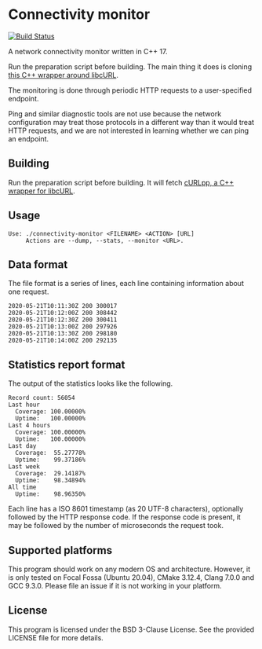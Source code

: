 # Connectivity monitor

[![Build Status](https://travis-ci.com/bernardosulzbach/connectivity-monitor.svg?branch=master)](https://travis-ci.com/bernardosulzbach/connectivity-monitor)

A network connectivity monitor written in C++ 17.

Run the preparation script before building. The main thing it does is cloning [this C++ wrapper around libcURL](https://github.com/jpbarrette/curlpp).

The monitoring is done through periodic HTTP requests to a user-specified endpoint.

Ping and similar diagnostic tools are not use because the network configuration may treat those protocols in a different way than it would treat HTTP requests, and we are not interested in learning whether we can ping an endpoint.

## Building

Run the preparation script before building. It will fetch [cURLpp, a C++ wrapper for libcURL](https://github.com/jpbarrette/curlpp).

## Usage

```
Use: ./connectivity-monitor <FILENAME> <ACTION> [URL]
     Actions are --dump, --stats, --monitor <URL>.
```

## Data format

The file format is a series of lines, each line containing information about one request.

```
2020-05-21T10:11:30Z 200 300017
2020-05-21T10:12:00Z 200 308442
2020-05-21T10:12:30Z 200 300411
2020-05-21T10:13:00Z 200 297926
2020-05-21T10:13:30Z 200 298180
2020-05-21T10:14:00Z 200 292135
```

## Statistics report format

The output of the statistics looks like the following.

```
Record count: 56054
Last hour
  Coverage: 100.00000%
  Uptime:   100.00000%
Last 4 hours
  Coverage: 100.00000%
  Uptime:   100.00000%
Last day
  Coverage:  55.27778%
  Uptime:    99.37186%
Last week
  Coverage:  29.14187%
  Uptime:    98.34894%
All time
  Uptime:    98.96350%
```

Each line has a ISO 8601 timestamp (as 20 UTF-8 characters), optionally followed by the HTTP response code.
If the response code is present, it may be followed by the number of microseconds the request took.

## Supported platforms

This program should work on any modern OS and architecture.
However, it is only tested on Focal Fossa (Ubuntu 20.04), CMake 3.12.4, Clang 7.0.0 and GCC 9.3.0.
Please file an issue if it is not working in your platform.

## License

This program is licensed under the BSD 3-Clause License. See the provided LICENSE file for more details.
